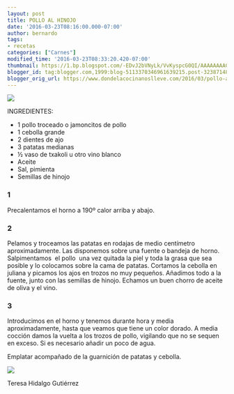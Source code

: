 ```yaml
---
layout: post
title: POLLO AL HINOJO
date: '2016-03-23T08:16:00.000-07:00'
author: bernardo
tags:
- recetas
categories: ["Carnes"]
modified_time: '2016-03-23T08:33:20.420-07:00'
thumbnail: https://1.bp.blogspot.com/-EDvJ2bVNyLk/VvKyspcG0QI/AAAAAAAAChY/QCAcOPEbhKAkdLXVZV-QVN2OMkx7nAtLg/s400/pollo%2Bii.jpg
blogger_id: tag:blogger.com,1999:blog-5113370346961639215.post-3238714893597453453
blogger_orig_url: https://www.dondelacocinanoslleve.com/2016/03/pollo-al-hinojo.html
---
```


![](https://1.bp.blogspot.com/-EDvJ2bVNyLk/VvKyspcG0QI/AAAAAAAAChY/QCAcOPEbhKAkdLXVZV-QVN2OMkx7nAtLg/s400/pollo%2Bii.JPG)

  
INGREDIENTES:
* 1 pollo troceado o jamoncitos de pollo
* 1 cebolla grande
* 2 dientes de ajo
* 3 patatas medianas
* ½ vaso de txakoli u otro vino blanco
* Aceite
* Sal, pimienta
* Semillas de hinojo  

### 1

Precalentamos el horno a 190º calor arriba y abajo.  
  

### 2

Pelamos y troceamos las patatas en rodajas de medio centímetro aproximadamente. Las disponemos sobre una fuente o bandeja de horno. Salpimentamos  el pollo  una vez quitada la piel y toda la grasa que sea posible y lo colocamos sobre la cama de patatas. Cortamos la cebolla en juliana y picamos los ajos en trozos no muy pequeños. Añadimos todo a la fuente, junto con las semillas de hinojo. Echamos un buen chorro de aceite de oliva y el vino.  

### 3

Introducimos en el horno y tenemos durante hora y media aproximadamente, hasta que veamos que tiene un color dorado. A media cocción damos la vuelta a los trozos de pollo, vigilando que no se sequen en exceso. Si es necesario añadir un poco de agua.  

Emplatar acompañado de la guarnición de patatas y cebolla.  

![](https://3.bp.blogspot.com/-xswP5w6IkME/VvKzDTKBa_I/AAAAAAAAChc/2T9zGiD8DIMko0sYG8zbAqkhP4Ax1qpFg/s320/pollo%2Biii.JPG)

  
Teresa Hidalgo Gutiérrez
